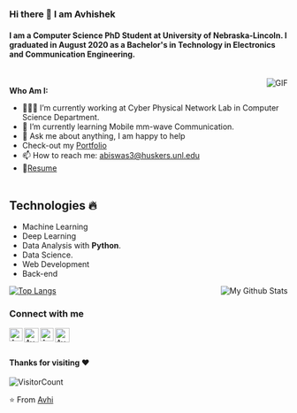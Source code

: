 ### Hi there 👋 I am Avhishek 
#### I am a Computer Science PhD Student at University of Nebraska-Lincoln. I graduated in August 2020 as a Bachelor's in Technology in Electronics and Communication Engineering.
 
 <br>
 <img align="right" alt="GIF" src="https://media.giphy.com/media/836HiJc7pgzy8iNXCn/giphy.gif" />
 
**Who Am I:**

- 👨🏽‍💻 I’m currently working at Cyber Physical Network Lab in Computer Science Department. 
- 🌱 I’m currently learning Mobile mm-wave Communication.
- 💬 Ask me about anything, I am happy to help
- Check-out my [Portfolio](https://abiswas100.github.io/)
- 📫 How to reach me: abiswas3@huskers.unl.edu
- 📝[Resume](https://drive.google.com/file/d/1qcxP1yiZae-DlmVTCqkr1M18L3t4rGbT/view?usp=sharing)
<br><br>
## Technologies :fire:
- Machine Learning
- Deep Learning
- Data Analysis with **Python**.
- Data Science.
- Web Development
- Back-end 



[![Top Langs](https://github-readme-stats.vercel.app/api/top-langs/?username=abiswas100)](https://github.com/anuraghazra/github-readme-stats)
<img align="right" src="https://github-readme-stats.vercel.app/api?username=abiswas100&&show_icons=true&theme=radical&count_private=true&include_all_commits=true" alt="My Github Stats">

### Connect with me 
  <a href="https://www.linkedin.com/in/avhishek-biswas-354858144/">
    <img align="left" alt="Avhishek Biswas | Linkedin" width="24px" src="https://github.com/TheDudeThatCode/TheDudeThatCode/blob/master/Assets/Linkedin.svg" />
  </a>
  <a href="https://https://twitter.com/TheBengaliCoder">
    <img align="left" alt="Avhishek Biswas | Twitter" width="26px" src="https://github.com/TheDudeThatCode/TheDudeThatCode/blob/master/Assets/Twitter.svg" />
  </a>
  <a href="https://www.instagram.com/the_phantom_menace23/">
    <img align="left" alt="Avhishek Biswas | Instagram" width="24px" src="https://github.com/TheDudeThatCode/TheDudeThatCode/blob/master/Assets/Instagram.svg" />
  </a>
  <a href="mailto:abiswas3@huskers.unl.edu">
    <img align="left" alt="Avhishek Biswas | Gmail" width="26px" src="https://github.com/TheDudeThatCode/TheDudeThatCode/blob/master/Assets/Gmail.svg" />
  </a>

<br><br>

#### Thanks for visiting :heart:
![VisitorCount](https://profile-counter.glitch.me/abiswas100/count.svg)

⭐️ From [Avhi](https://github.com/abiswas100)
